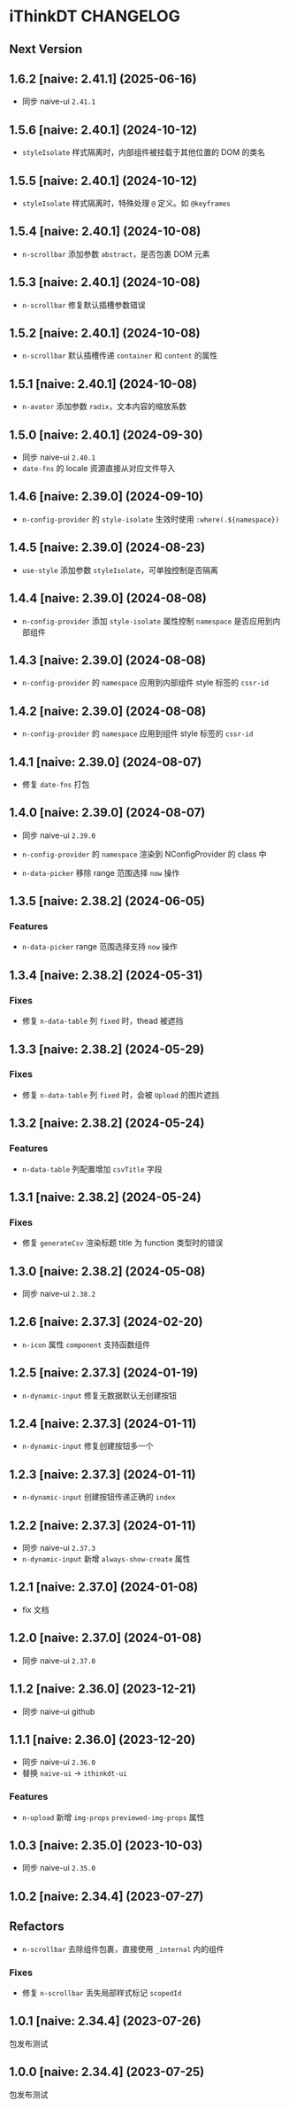 # iThinkDT CHANGELOG

## Next Version

## 1.6.2 [naive: 2.41.1] (2025-06-16)

- 同步 naive-ui `2.41.1`

## 1.5.6 [naive: 2.40.1] (2024-10-12)

- `styleIsolate` 样式隔离时，内部组件被挂载于其他位置的 DOM 的类名

## 1.5.5 [naive: 2.40.1] (2024-10-12)

- `styleIsolate` 样式隔离时，特殊处理 `@` 定义。如 `@keyframes`

## 1.5.4 [naive: 2.40.1] (2024-10-08)

- `n-scrollbar` 添加参数 `abstract`，是否包裹 DOM 元素

## 1.5.3 [naive: 2.40.1] (2024-10-08)

- `n-scrollbar` 修复默认插槽参数错误

## 1.5.2 [naive: 2.40.1] (2024-10-08)

- `n-scrollbar` 默认插槽传递 `container` 和 `content` 的属性

## 1.5.1 [naive: 2.40.1] (2024-10-08)

- `n-avator` 添加参数 `radix`，文本内容的缩放系数

## 1.5.0 [naive: 2.40.1] (2024-09-30)

- 同步 naive-ui `2.40.1`
- `date-fns` 的 locale 资源直接从对应文件导入

## 1.4.6 [naive: 2.39.0] (2024-09-10)

- `n-config-provider` 的 `style-isolate` 生效时使用 `:where(.${namespace})`

## 1.4.5 [naive: 2.39.0] (2024-08-23)

- `use-style` 添加参数 `styleIsolate`，可单独控制是否隔离

## 1.4.4 [naive: 2.39.0] (2024-08-08)

- `n-config-provider` 添加 `style-isolate` 属性控制 `namespace` 是否应用到内部组件

## 1.4.3 [naive: 2.39.0] (2024-08-08)

- `n-config-provider` 的 `namespace` 应用到内部组件 style 标签的 `cssr-id`

## 1.4.2 [naive: 2.39.0] (2024-08-08)

- `n-config-provider` 的 `namespace` 应用到组件 style 标签的 `cssr-id`

## 1.4.1 [naive: 2.39.0] (2024-08-07)

- 修复 `date-fns` 打包

## 1.4.0 [naive: 2.39.0] (2024-08-07)

- 同步 naive-ui `2.39.0`

- `n-config-provider` 的 `namespace` 渲染到 NConfigProvider 的 class 中

- `n-data-picker` 移除 range 范围选择 `now` 操作

## 1.3.5 [naive: 2.38.2] (2024-06-05)

### Features

- `n-data-picker` range 范围选择支持 `now` 操作

## 1.3.4 [naive: 2.38.2] (2024-05-31)

### Fixes

- 修复 `n-data-table` 列 `fixed` 时，thead 被遮挡

## 1.3.3 [naive: 2.38.2] (2024-05-29)

### Fixes

- 修复 `n-data-table` 列 `fixed` 时，会被 `Upload` 的图片遮挡

## 1.3.2 [naive: 2.38.2] (2024-05-24)

### Features

- `n-data-table` 列配置增加 `csvTitle` 字段

## 1.3.1 [naive: 2.38.2] (2024-05-24)

### Fixes

- 修复 `generateCsv` 渲染标题 title 为 function 类型时的错误

## 1.3.0 [naive: 2.38.2] (2024-05-08)

- 同步 naive-ui `2.38.2`

## 1.2.6 [naive: 2.37.3] (2024-02-20)

- `n-icon` 属性 `component` 支持函数组件

## 1.2.5 [naive: 2.37.3] (2024-01-19)

- `n-dynamic-input` 修复无数据默认无创建按钮

## 1.2.4 [naive: 2.37.3] (2024-01-11)

- `n-dynamic-input` 修复创建按钮多一个

## 1.2.3 [naive: 2.37.3] (2024-01-11)

- `n-dynamic-input` 创建按钮传递正确的 `index`

## 1.2.2 [naive: 2.37.3] (2024-01-11)

- 同步 naive-ui `2.37.3`
- `n-dynamic-input` 新增 `always-show-create` 属性

## 1.2.1 [naive: 2.37.0] (2024-01-08)

- fix 文档

## 1.2.0 [naive: 2.37.0] (2024-01-08)

- 同步 naive-ui `2.37.0`

## 1.1.2 [naive: 2.36.0] (2023-12-21)

- 同步 naive-ui github

## 1.1.1 [naive: 2.36.0] (2023-12-20)

- 同步 naive-ui `2.36.0`
- 替换 `naive-ui` -> `ithinkdt-ui`

### Features

- `n-upload` 新增 `img-props` `previewed-img-props` 属性

## 1.0.3 [naive: 2.35.0] (2023-10-03)

- 同步 naive-ui `2.35.0`

## 1.0.2 [naive: 2.34.4] (2023-07-27)

## Refactors

- `n-scrollbar` 去除组件包裹，直接使用 `_internal` 内的组件

### Fixes

- 修复 `n-scrollbar` 丢失局部样式标记 `scopedId`

## 1.0.1 [naive: 2.34.4] (2023-07-26)

包发布测试

## 1.0.0 [naive: 2.34.4] (2023-07-25)

包发布测试
